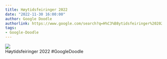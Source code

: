 ```yaml
---
title: Høytidsfeiringer 2022
date: "2022-11-30 16:00:00"
author: Google Doodle
authorlink: https://www.google.com/search?q=H%C3%B8ytidsfeiringer%202022
tags:
- Google-Doodle
---
```

<img src="https://www.google.com/logos/doodles/2022/seasonal-holidays-2022-6753651837109831.2-law.gif" referrerpolicy="no-referrer"><br>Høytidsfeiringer 2022 #GoogleDoodle